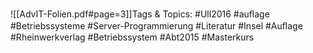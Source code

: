 
![[AdvIT-Folien.pdf#page=3]]Tags & Topics:
   #Ull2016
   #auﬂage
   #Betriebssysteme
   #Server-Programmierung
   #Literatur
   #Insel
   #Auﬂage
   #Rheinwerkverlag
   #Betriebssystem
   #Abt2015
   #Masterkurs